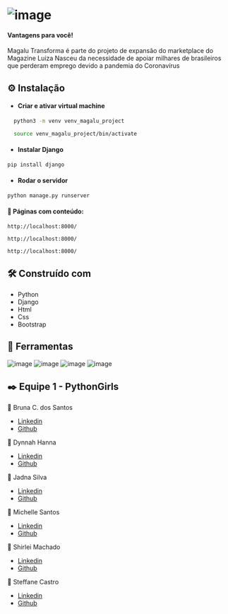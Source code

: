 # ![image](https://user-images.githubusercontent.com/62224847/99605034-9b9ded00-29e5-11eb-9586-ec1f9d923454.png)

#### Vantagens para você!

Magalu Transforma é parte do projeto de expansão do marketplace do Magazine Luiza
Nasceu da necessidade de apoiar milhares de brasileiros que perderam emprego devido a pandemia do Coronavírus


## ⚙️ Instalação

* #### Criar e ativar virtual machine
```bash
  python3 -m venv venv_magalu_project

  source venv_magalu_project/bin/activate
```

* #### Instalar Django
 ```bash 
 pip install django
 ```

* #### Rodar o servidor
 ```bash 
 python manage.py runserver
 ```
 
#### 📄 Páginas com conteúdo:

    http://localhost:8000/

    http://localhost:8000/ 

    http://localhost:8000/
    
    
## 🛠️ Construído com

- Python
- Django
- Html
- Css
- Bootstrap


## 🔧 Ferramentas

 ![image](https://user-images.githubusercontent.com/62224847/99615461-3274a480-29fa-11eb-94f4-2a04b8bd2ccb.png)
 ![image](https://user-images.githubusercontent.com/62224847/99615585-6ea80500-29fa-11eb-8d07-8190e035fe39.png)
 ![image](https://user-images.githubusercontent.com/62224847/99615994-31904280-29fb-11eb-9f81-6c0497077edb.png)
 ![image](https://user-images.githubusercontent.com/62224847/99616090-613f4a80-29fb-11eb-98b9-94807100ffa2.png)
    
## ✒️  Equipe 1 - PythonGirls 
    
    
   👧 Bruna C. dos Santos
   
   - [Linkedin](https://www.linkedin.com/in/bruna-cassol-dos-santos-b741a2156/)
   - [Github](https://github.com/brunacsantos) 
   
   👧 Dynnah Hanna 
   
   - [Linkedin](https://www.linkedin.com/in/dynnah/)
   - [Github](https://github.com/dynnah) 
   
   👧 Jadna Silva
   
   - [Linkedin](https://www.linkedin.com/in/jadna-silva-bb87621b1)
   - [Github](https://github.com/JadnaSantos) 
   
   👧 Michelle Santos
   
   - [Linkedin](https://www.linkedin.com/in/michellebssantos/)
   - [Github](https://github.com/michellebssantos) 
   
   👧 Shirlei Machado
   
   - [Linkedin](https://www.linkedin.com/in/shirleifmachado/)
   - [Github](https://github.com/ShirleiMachado/) 
   
   👧 Steffane Castro
   
   - [Linkedin](https://www.linkedin.com/in/steffane-de-oliveira-castro-6908a8192)
   - [Github](https://github.com/SteffaneCastro) 
    
